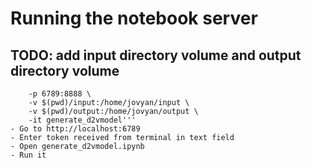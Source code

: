 # Running the notebook server

## TODO: add input directory volume and output directory volume
```docker run \
	-p 6789:8888 \
	-v $(pwd)/input:/home/jovyan/input \
	-v $(pwd)/output:/home/jovyan/output \
	-it generate_d2vmodel'''
- Go to http://localhost:6789
- Enter token received from terminal in text field
- Open generate_d2vmodel.ipynb
- Run it

